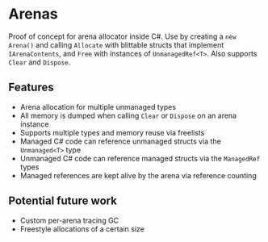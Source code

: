 # Arenas

Proof of concept for arena allocator inside C#. Use by creating a `new Arena()` and calling `Allocate` with blittable structs that implement `IArenaContents`, and `Free` with instances of `UnmanagedRef<T>`. Also supports `Clear` and `Dispose`.

## Features

- Arena allocation for multiple unmanaged types
- All memory is dumped when calling `Clear` or `Dispose` on an arena instance
- Supports multiple types and memory reuse via freelists
- Managed C# code can reference unmanaged structs via the `Unmanaged<T>` type
- Unmanaged C# code can reference managed structs via the `ManagedRef` types
- Managed references are kept alive by the arena via reference counting

## Potential future work

- Custom per-arena tracing GC
- Freestyle allocations of a certain size
